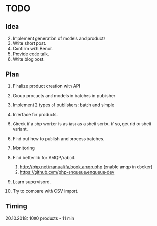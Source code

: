 # TODO

## Idea

2. Implement generation of models and products
3. Write short post.
4. Confirm with Benoit.
5. Provide code talk.
6. Write blog post.

## Plan

1. Finalize product creation with API
1. Group products and models in batches in publisher
1. Implement 2 types of publishers: batch and simple
1. Interface for products.

1. Check if a php worker is as fast as a shell script. 
   If so, get rid of shell variant.
1. Find out how to publish and process batches.
1. Monitoring.
1. Find better lib for AMQP/rabbit.
    1. http://php.net/manual/fa/book.amqp.php (enable amqp in docker)
    1. https://github.com/php-enqueue/enqueue-dev
1. Learn supervisord.
1. Try to compare with CSV import.


## Timing

20.10.2018: 1000 products - 11 min
